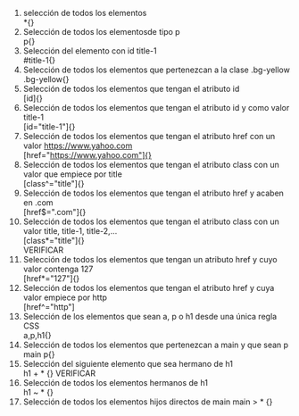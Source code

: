 1. selección de todos los elementos  
    *{}
2. Selección de todos los elementosde tipo p  
    p{}
3. Selección del elemento con id title-1  
    #title-1{}
4. Selección de todos los elementos que pertenezcan a la clase .bg-yellow  
    .bg-yellow{}
5. Selección de todos los elementos que tengan el atributo id  
    [id]{}
6. Selección de todos los elementos que tengan el atributo id y como valor title-1  
    [id="title-1"]{}
7. Selección de todos los elementos que tengan el atributo href con un valor https://www.yahoo.com  
    [href="https://www.yahoo.com"]{}
8. Selección de todos los elementos que tengan el atributo class con un valor que empiece por title  
    [class^="title"]{}
9. Selección de todos los elementos que tengan el atributo href y acaben en .com  
    [href$=".com"]{}
10. Selección de todos los elementos que tengan el atributo class con un valor title, title-1, title-2,...  
    [class*="title"]{}  
    VERIFICAR
11. Selección de todos los elementos que tengan un atributo href y cuyo valor contenga 127  
    [href*="127"]{}
12. Selección de todos los elementos que tengan el atributo href y cuya valor empiece por http  
    [href^="http"]
13. Selección de los elementos que sean a, p o h1 desde una única regla CSS  
    a,p,h1{}
14. Selección de todos los elementos que pertenezcan a main y que sean p  
    main p{}
15. Selección del siguiente elemento que sea hermano de h1  
    h1 + *  {}
    VERIFICAR
16. Selección de todos los elementos hermanos de h1  
    h1 ~ * {}
17. Selección de todos los elementos hijos directos de main
    main > * {}
